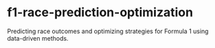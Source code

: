 # f1-race-prediction-optimization
Predicting race outcomes and optimizing strategies for Formula 1 using data-driven methods.
